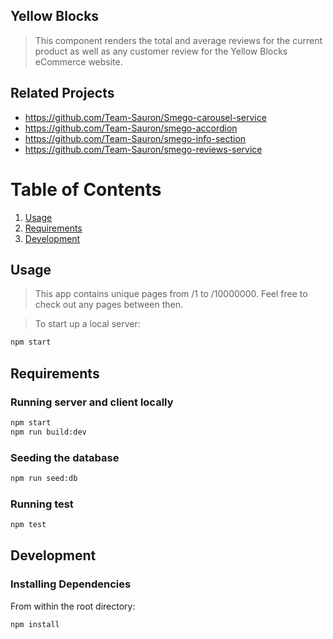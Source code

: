 ## Yellow Blocks

> This component renders the total and average reviews for the current product as well as any customer review for the Yellow Blocks eCommerce website.

## Related Projects

  - https://github.com/Team-Sauron/Smego-carousel-service
  - https://github.com/Team-Sauron/smego-accordion
  - https://github.com/Team-Sauron/smego-info-section
  - https://github.com/Team-Sauron/smego-reviews-service

# Table of Contents

1. [Usage](#Usage)
1. [Requirements](#requirements)
1. [Development](#development)

## Usage

> This app contains unique pages from /1 to /10000000. Feel free to check out any pages between then.  

> To start up a local server:

```sh
npm start
```

## Requirements

### Running server and client locally

```sh
npm start
npm run build:dev
```

### Seeding the database

```sh
npm run seed:db
```

### Running test

```sh
npm test
```

## Development

### Installing Dependencies

From within the root directory:

```sh
npm install
```
